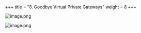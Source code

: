 +++
title = "8. Goodbye Virtual Private Gateways"
weight = 8
+++


![image.png](/images/008-viii-clean-it-up/40-721671-image.png)


![image.png](/images/008-viii-clean-it-up/40-535992-image.png)


